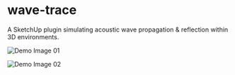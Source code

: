 # wave-trace
A SketchUp plugin simulating acoustic wave propagation & reflection within 3D environments.

![Demo Image 01](https://github.com/iambryanhaney/wave-trace/blob/master/wave_trace_01.jpg)

![Demo Image 02](https://github.com/iambryanhaney/wave-trace/blob/master/wave_trace_02.jpg)
